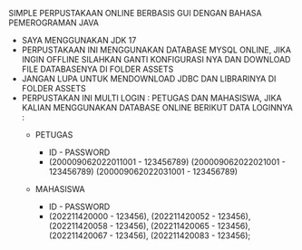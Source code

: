 SIMPLE PERPUSTAKAAN ONLINE BERBASIS GUI DENGAN BAHASA PEMEROGRAMAN JAVA

- SAYA MENGGUNAKAN JDK 17
- PERPUSTAKAAN INI MENGGUNAKAN DATABASE MYSQL ONLINE, JIKA INGIN OFFLINE SILAHKAN GANTI KONFIGURASI NYA DAN DOWNLOAD
  FILE DATABASENYA DI FOLDER ASSETS
- JANGAN LUPA UNTUK MENDOWNLOAD JDBC DAN LIBRARINYA DI FOLDER ASSETS
- PERPUSTAKAN INI MULTI LOGIN : PETUGAS DAN MAHASISWA, JIKA KALIAN MENGGUNAKAN DATABASE ONLINE BERIKUT DATA LOGINNYA :
    - PETUGAS
        - ID - PASSWORD
        - (200009062022011001 - 123456789)
          (200009062022021001 - 123456789)
          (200009062022031001 - 123456789)

    - MAHASISWA
        - ID - PASSWORD
        - (202211420000 - 123456),
          (202211420052 - 123456),
          (202211420058 - 123456),
          (202211420065 - 123456),
          (202211420067 - 123456),
          (202211420083 - 123456);